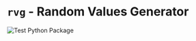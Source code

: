 # `rvg` - Random Values Generator
![Test Python Package](https://github.com/zehanort/rvg/workflows/Test%20Python%20Package/badge.svg)
